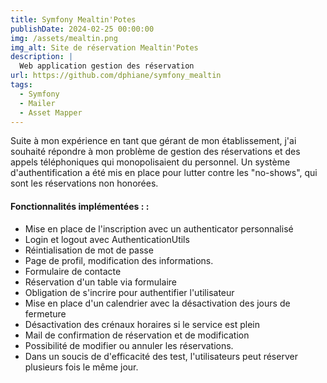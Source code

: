 ```yaml
---
title: Symfony Mealtin'Potes
publishDate: 2024-02-25 00:00:00
img: /assets/mealtin.png 
img_alt: Site de réservation Mealtin'Potes
description: |
  Web application gestion des réservation 
url: https://github.com/dphiane/symfony_mealtin
tags:
  - Symfony
  - Mailer
  - Asset Mapper
---
```


Suite à mon expérience en tant que gérant de mon établissement, j'ai souhaité répondre à mon problème de gestion des réservations et des appels téléphoniques qui monopolisaient du personnel.
Un système d'authentification a été mis en place pour lutter contre les "no-shows", qui sont les réservations non honorées.

#### Fonctionnalités implémentées : :
 -  Mise en place de l'inscription avec un authenticator personnalisé
 -  Login et logout avec AuthenticationUtils
 -  Réintialisation de mot de passe
 -  Page de profil, modification des informations.
 -  Formulaire de contacte
 -  Réservation d'un table via formulaire
 -  Obligation de s'incrire pour authentifier l'utilisateur
 -  Mise en place d'un calendrier avec la désactivation des jours de fermeture
 -  Désactivation des crénaux horaires si le service est plein
 -  Mail de confirmation de réservation et de modification
 -  Possibilité de modifier ou annuler les réservations.
 -  Dans un soucis de d'efficacité des test, l'utilisateurs peut réserver plusieurs fois le même jour.